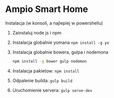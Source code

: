 # Ampio Smart Home

Instalacja (w konsoli, a najlepiej w powershellu)

1. Zainstaluj node js i npm

2. Instalacja globalnie yomana `npm install -g yo`

3. Instalacja globalnie bowera, gulpa i nodemona
    ```bash
    npm install -g bower gulp nodemon
    ```
    
4. Instalacja pakietow: `npm install`


5. Odpalenie builda: `gulp build`
6. Uruchomienie servera: `gulp serve-dev`
